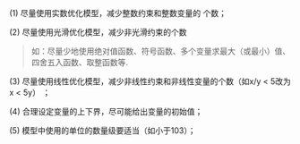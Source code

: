 (1) 尽量使用实数优化模型，减少整数约束和整数变量的 个数；

(2) 尽量使用光滑优化模型，减少非光滑约束的个数

>如：尽量少地使用绝对值函数、符号函数、多个变量求最大（或最小）值、四舍五入函数、取整函数等.

(3) 尽量使用线性优化模型，减少非线性约束和非线性变量的个数（如x/y < 5改为x < 5y） ；

(4) 合理设定变量的上下界，尽可能给出变量的初始值；

(5) 模型中使用的单位的数量级要适当（如小于103）；
